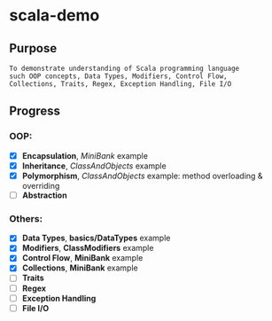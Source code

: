 # scala-demo

## Purpose
```
To demonstrate understanding of Scala programming language
such OOP concepts, Data Types, Modifiers, Control Flow,
Collections, Traits, Regex, Exception Handling, File I/O
```

## Progress
### OOP:
- [x] **Encapsulation**, *MiniBank* example
- [x] **Inheritance**, *ClassAndObjects* example
- [x] **Polymorphism**, *ClassAndObjects* example: method overloading & overriding
- [ ] **Abstraction**

### Others:
- [x] **Data Types**, **basics/DataTypes** example
- [x] **Modifiers**, **ClassModifiers** example
- [x] **Control Flow**, **MiniBank** example
- [x] **Collections**, **MiniBank** example
- [ ] **Traits**
- [ ] **Regex**
- [ ] **Exception Handling**
- [ ] **File I/O**